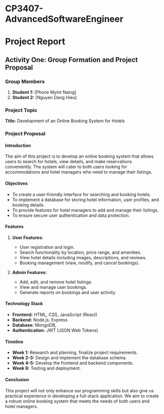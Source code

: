 # CP3407-AdvancedSoftwareEngineer

# Project Report

## Activity One: Group Formation and Project Proposal

### Group Members
1. **Student 1:** [Phone Myint Naing]
2. **Student 2:** [Nguyen Dang Hieu]

### Project Topic
**Title:** Development of an Online Booking System for Hotels

### Project Proposal

#### Introduction
The aim of this project is to develop an online booking system that allows users to search for hotels, view details, and make reservations conveniently. The system will cater to both users looking for accommodations and hotel managers who need to manage their listings.

#### Objectives
- To create a user-friendly interface for searching and booking hotels.
- To implement a database for storing hotel information, user profiles, and booking details.
- To provide features for hotel managers to add and manage their listings.
- To ensure secure user authentication and data protection.

#### Features
1. **User Features:**
   - User registration and login.
   - Search functionality by location, price range, and amenities.
   - View hotel details including images, descriptions, and reviews.
   - Booking management (view, modify, and cancel bookings).

2. **Admin Features:**
   - Add, edit, and remove hotel listings.
   - View and manage user bookings.
   - Generate reports on bookings and user activity.

#### Technology Stack
- **Frontend:** HTML, CSS, JavaScript (React)
- **Backend:** Node.js, Express
- **Database:** MongoDB, 
- **Authentication:** JWT (JSON Web Tokens)

#### Timeline
- **Week 1:** Research and planning, finalize project requirements.
- **Week 2-3:** Design and implement the database schema.
- **Week 4-5:** Develop the frontend and backend components.
- **Week 6:** Testing and deployment.

#### Conclusion
This project will not only enhance our programming skills but also give us practical experience in developing a full-stack application. We aim to create a robust online booking system that meets the needs of both users and hotel managers.

